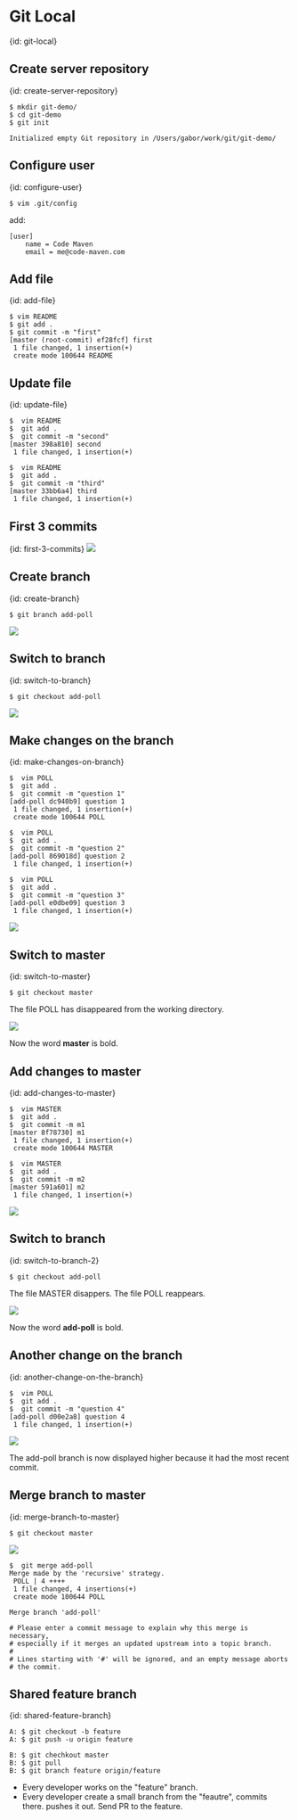 # Git Local
{id: git-local}


## Create server repository
{id: create-server-repository}

```
$ mkdir git-demo/
$ cd git-demo
$ git init

Initialized empty Git repository in /Users/gabor/work/git/git-demo/
```


## Configure user
{id: configure-user}

```
$ vim .git/config
```

add:


```
[user]
	name = Code Maven
	email = me@code-maven.com
```


## Add file
{id: add-file}


```
$ vim README
$ git add .
$ git commit -m "first"
[master (root-commit) ef28fcf] first
 1 file changed, 1 insertion(+)
 create mode 100644 README
```


## Update file
{id: update-file}

```
$  vim README
$  git add .
$  git commit -m "second"
[master 398a810] second
 1 file changed, 1 insertion(+)

$  vim README
$  git add .
$  git commit -m "third"
[master 33bb6a4] third
 1 file changed, 1 insertion(+)
```


## First 3 commits
{id: first-3-commits}
![](images/local/first-3-commits.png)


## Create branch
{id: create-branch}

```
$ git branch add-poll
```
![](images/local/create-branch.png)


## Switch to branch
{id: switch-to-branch}

```
$ git checkout add-poll
```
![](images/local/switch-to-branch.png)


## Make changes on the branch
{id: make-changes-on-branch}


```
$  vim POLL
$  git add .
$  git commit -m "question 1"
[add-poll dc940b9] question 1
 1 file changed, 1 insertion(+)
 create mode 100644 POLL

$  vim POLL
$  git add .
$  git commit -m "question 2"
[add-poll 869018d] question 2
 1 file changed, 1 insertion(+)

$  vim POLL
$  git add .
$  git commit -m "question 3"
[add-poll e0dbe09] question 3
 1 file changed, 1 insertion(+)
```
![](images/local/changes-on-branch.png)


## Switch to master
{id: switch-to-master}

```
$ git checkout master
```

The file POLL has disappeared from the working directory.

![](images/local/switch-to-master.png)


Now the word <b>master</b> is bold.




## Add changes to master
{id: add-changes-to-master}

```
$  vim MASTER
$  git add .
$  git commit -m m1
[master 8f78730] m1
 1 file changed, 1 insertion(+)
 create mode 100644 MASTER

$  vim MASTER
$  git add .
$  git commit -m m2
[master 591a601] m2
 1 file changed, 1 insertion(+)
```
![](images/local/changes-on-master.png)


## Switch to branch
{id: switch-to-branch-2}

```
$ git checkout add-poll
```


The file MASTER disappers. The file POLL reappears.



![](images/local/switch-to-branch-2.png)

Now the word **add-poll** is bold.



## Another change on the branch
{id: another-change-on-the-branch}

```
$  vim POLL
$  git add .
$  git commit -m "question 4"
[add-poll d00e2a8] question 4
 1 file changed, 1 insertion(+)
```
![](images/local/changes-on-branch-2.png)


The add-poll branch is now displayed higher because it had the most recent commit.




## Merge branch to master
{id: merge-branch-to-master}


```
$ git checkout master
```
![](images/local/switch-to-master-2.png)


```
$  git merge add-poll
Merge made by the 'recursive' strategy.
 POLL | 4 ++++
 1 file changed, 4 insertions(+)
 create mode 100644 POLL
```


```
Merge branch 'add-poll'

# Please enter a commit message to explain why this merge is necessary,
# especially if it merges an updated upstream into a topic branch.
#
# Lines starting with '#' will be ignored, and an empty message aborts
# the commit.
```



## Shared feature branch
{id: shared-feature-branch}

```
A: $ git checkout -b feature
A: $ git push -u origin feature

B: $ git chechkout master
B: $ git pull
B: $ git branch feature origin/feature
```


* Every developer works on the "feature" branch.
* Every developer create a small branch from the "feautre", commits there. pushes it out. Send PR to the feature.





